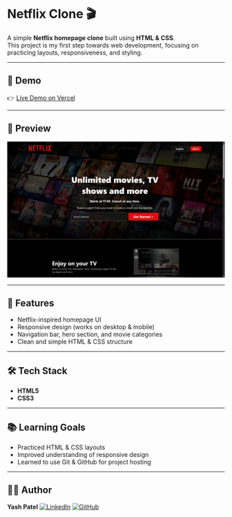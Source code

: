 # Netflix Clone 🎬

A simple **Netflix homepage clone** built using **HTML & CSS**.  
This project is my first step towards web development, focusing on practicing layouts, responsiveness, and styling.

---

## 🚀 Demo
👉 [Live Demo on Vercel](https://netflix-clone-yashu444.vercel.app/) 

---

## 📸 Preview
![Screenshot](assets/preview.png)  

---

## 🔨 Features
- Netflix-inspired homepage UI  
- Responsive design (works on desktop & mobile)  
- Navigation bar, hero section, and movie categories  
- Clean and simple HTML & CSS structure  

---

## 🛠️ Tech Stack
- **HTML5**  
- **CSS3**

---

## 📚 Learning Goals
- Practiced HTML & CSS layouts
- Improved understanding of responsive design
- Learned to use Git & GitHub for project hosting

---

## 👨‍💻 Author

**Yash Patel**
[![LinkedIn](https://img.shields.io/badge/LinkedIn-blue?style=for-the-badge&logo=linkedin)](https://linkedin.com/in/yashpatell7)
[![GitHub](https://img.shields.io/badge/GitHub-000?style=for-the-badge&logo=github)](https://github.com/Yashu444)
